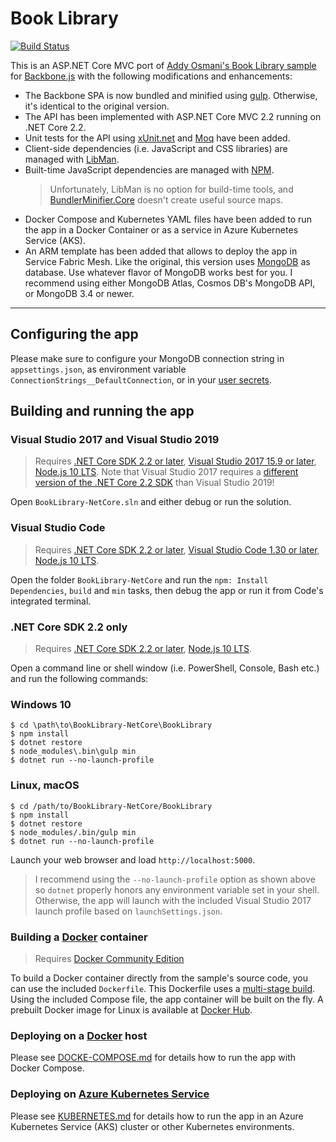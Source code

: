 # Book Library
[![Build Status](https://joergjooss.visualstudio.com/BookLibrary-NetCore/_apis/build/status/BookLibrary-NetCore-Container-GitHub-CI?branchName=master)](https://joergjooss.visualstudio.com/BookLibrary-NetCore/_build/latest?definitionId=9&branchName=master)

This is an ASP.NET Core MVC port of [Addy Osmani's Book Library sample](https://github.com/addyosmani/backbone-fundamentals/tree/gh-pages/practicals/exercise-2)
for [Backbone.js](http://backbonejs.org/) with the following modifications and enhancements:
- The Backbone SPA is now bundled and minified using [gulp](http://gulpjs.com/). Otherwise, it's identical to the original version.
- The API has been implemented with ASP.NET Core MVC 2.2 running on .NET Core 2.2. 
- Unit tests for the API using [xUnit.net](https://github.com/xunit/xunit) and [Moq](https://github.com/moq/moq4) have been added.
- Client-side dependencies (i.e. JavaScript and CSS libraries) are managed with [LibMan](https://github.com/aspnet/LibraryManager/).
- Built-time JavaScript dependencies are managed with [NPM](https://www.npmjs.com/). 
    >Unfortunately, LibMan is no option for build-time tools, and [BundlerMinifier.Core](https://github.com/madskristensen/BundlerMinifier) doesn't create useful source maps.   
- Docker Compose and Kubernetes YAML files have been added to run the app in a Docker Container or as a service in Azure Kubernetes Service (AKS). 
- An ARM template has been added that allows to deploy the app in Service Fabric Mesh.
Like the original, this version uses [MongoDB](https://www.mongodb.com/) as database. Use whatever flavor of MongoDB works best for you. I recommend using either MongoDB Atlas, Cosmos DB's MongoDB API, or MongoDB 3.4 or newer.

****
## Configuring the app
Please make sure to configure your MongoDB connection string in `appsettings.json`, as environment variable `ConnectionStrings__DefaultConnection`, or in your [user secrets](https://docs.microsoft.com/en-us/aspnet/core/security/app-secrets).

## Building and running the app

### Visual Studio 2017 and Visual Studio 2019
>Requires [.NET Core SDK 2.2 or later](https://www.microsoft.com/net/download/core), [Visual Studio 2017 15.9 or later](https://www.visualstudio.com/download), [Node.js 10 LTS](https://nodejs.org/en/download/). Note that Visual Studio 2017 requires a [different version of the .NET Core 2.2 SDK](https://github.com/dotnet/core/blob/master/release-notes/2.2/2.2.4/2.2.4.md) than Visual Studio 2019!

Open `BookLibrary-NetCore.sln` and either debug or run the solution. 

### Visual Studio Code
>Requires [.NET Core SDK 2.2 or later](https://www.microsoft.com/net/download/core), [Visual Studio Code 1.30 or later](https://www.visualstudio.com/download), [Node.js 10 LTS](https://nodejs.org/en/download/).
 
Open the folder `BookLibrary-NetCore` and run the `npm: Install Dependencies`, `build` and `min` tasks, then debug the app or run it from Code's integrated terminal.

### .NET Core SDK 2.2 only
>Requires [.NET Core SDK 2.2 or later](https://www.microsoft.com/net/download/core), [Node.js 10 LTS](https://nodejs.org/en/download/).

Open a command line or shell window (i.e. PowerShell, Console, Bash etc.) and run the following commands:

### Windows 10
```
$ cd \path\to\BookLibrary-NetCore\BookLibrary
$ npm install
$ dotnet restore
$ node_modules\.bin\gulp min
$ dotnet run --no-launch-profile
```

### Linux, macOS
```
$ cd /path/to/BookLibrary-NetCore/BookLibrary
$ npm install
$ dotnet restore
$ node_modules/.bin/gulp min
$ dotnet run --no-launch-profile
```

Launch your web browser and load `http://localhost:5000`. 

>I recommend using the `--no-launch-profile` option as shown above so `dotnet` properly honors any environment variable set in your shell. 
>Otherwise, the app will launch with the included Visual Studio 2017 launch profile based on `launchSettings.json`.

### Building a [Docker](https://www.docker.com/community-edition) container
>Requires [Docker Community Edition](https://store.docker.com/search?type=edition&offering=community)

To build a Docker container directly from the sample's source code, you can use the included `Dockerfile`. This Dockerfile uses a [multi-stage build](https://docs.docker.com/engine/userguide/eng-image/multistage-build/). Using the included Compose file, the app container will be built on the fly. A prebuilt Docker image for Linux is available at [Docker Hub](https://hub.docker.com/r/joergjo/booklibrary-netcore/). 

### Deploying on a [Docker](https://www.docker.com/community-edition) host
Please see [DOCKE-COMPOSE.md](docs/DOCKER-COMPOSE.md) for details how to run the app with Docker Compose.

### Deploying on [Azure Kubernetes Service](https://docs.microsoft.com/en-us/azure/aks/)
Please see [KUBERNETES.md](docs/KUBERNETES.md) for details how to run the app in an Azure Kubernetes Service (AKS) cluster or other Kubernetes environments.
